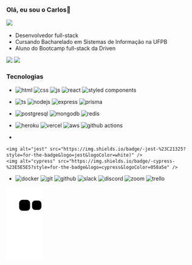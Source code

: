 ### Olá, eu sou o Carlos👋
<img src="https://wakatime.com/badge/user/189b46e9-760b-48df-ba64-dec3f4c93ebb.svg">



- Desenvolvedor full-stack
- Cursando Bacharelado em Sistemas de Informação na UFPB
- Aluno do Bootcamp full-stack da Driven

<div>
  <img height-"180cm" src="https://github-readme-stats.vercel.app/api?username=carlos-allbuquerque&show_icons=true&count_private=true&theme=blue-green&include_all_commits=true&count_private=true"/>
  
  <img height="195em" src="https://github-readme-stats.vercel.app/api/top-langs/?username=carlos-allbuquerque&layout=compact&langs_count=16&theme=blue-green" style="max-width: 100%;"/>
</div>

<div>
  <h3>Tecnologias</h3>
  
 - <div style="display: inline_block">
    <img alt="html" src="https://img.shields.io/badge/html5-%23E34F26.svg?style=for-the-badge&logo=html5&logoColor=white" />
    <img alt="css" src="https://img.shields.io/badge/css3-%231572B6.svg?style=for-the-badge&logo=css3&logoColor=white" />
    <img alt="js" src="https://img.shields.io/badge/JavaScript-F7DF1E?style=for-the-badge&logo=javascript&logoColor=black" />
    <img alt="react" src="https://img.shields.io/badge/react-%2320232a.svg?style=for-the-badge&logo=react&logoColor=%2361DAFB" />
    <img alt="styled components" src="https://img.shields.io/badge/styled--components-DB7093?style=for-the-badge&logo=styled-components&logoColor=white" />
  </div>
  
  - <div style="display: inline_block">
    <img alt="ts" src="https://img.shields.io/badge/TypeScript-007ACC?style=for-the-badge&logo=typescript&logoColor=white" />
    <img alt="nodejs" src="https://img.shields.io/badge/Node.js-43853D?style=for-the-badge&logo=node.js&logoColor=white" />
    <img alt="express" src="https://img.shields.io/badge/express.js-%23404d59.svg?style=for-the-badge&logo=express&logoColor=%2361DAFB" />
    <img alt="prisma" src="https://img.shields.io/badge/Prisma-3982CE?style=for-the-badge&logo=Prisma&logoColor=white">
  </div>
  
  - <div style="display: inline_block background-color: white">
    <img alt="postgresql" src="https://img.shields.io/badge/postgres-%23316192.svg?style=for-the-badge&logo=postgresql&logoColor=white" />
    <img alt="mongodb" src="https://img.shields.io/badge/MongoDB-%234ea94b.svg?style=for-the-badge&logo=mongodb&logoColor=white" />
    <img alt="redis" src="https://img.shields.io/badge/redis-%23DD0031.svg?style=for-the-badge&logo=redis&logoColor=white" />
  </div>
  
  - <div style="display: inline_block background-color: white">
    <img alt="heroku" src="https://img.shields.io/badge/heroku-%23430098.svg?style=for-the-badge&logo=heroku&logoColor=white" />
    <img alt="vercel" src="https://img.shields.io/badge/vercel-%23000000.svg?style=for-the-badge&logo=vercel&logoColor=white" />
    <img alt="aws" src="https://img.shields.io/badge/Amazon_AWS-FF9900?style=for-the-badge&logo=amazonaws&logoColor=white" />
    <img alt="github actions" src="https://img.shields.io/badge/github%20actions-%232671E5.svg?style=for-the-badge&logo=githubactions&logoColor=white" />
  </div>
  
   - <div style="display: inline_block background-color: white">
    <img alt="jest" src="https://img.shields.io/badge/-jest-%23C21325?style=for-the-badge&logo=jest&logoColor=white)" />
    <img alt="cypress" src="https://img.shields.io/badge/-cypress-%23E5E5E5?style=for-the-badge&logo=cypress&logoColor=058a5e" />
  </div>
  
  - <div style="display: inline_block background-color: white">
    <img alt="docker" src="https://img.shields.io/badge/docker-%230db7ed.svg?style=for-the-badge&logo=docker&logoColor=white" />
    <img alt="git" src="https://img.shields.io/badge/git-%23F05033.svg?style=for-the-badge&logo=git&logoColor=white" />
    <img alt="github" src="https://img.shields.io/badge/github-%23121011.svg?style=for-the-badge&logo=github&logoColor=white" />
    <img alt="slack" src="https://img.shields.io/badge/Slack-4A154B?style=for-the-badge&logo=slack&logoColor=white" />
    <img alt="discord" src="https://img.shields.io/badge/Discord-%235865F2.svg?style=for-the-badge&logo=discord&logoColor=white" />
    <img alt="zoom" src="https://img.shields.io/badge/Zoom-2D8CFF?style=for-the-badge&logo=zoom&logoColor=white" />
    <img alt="trello" src="https://img.shields.io/badge/Trello-%23026AA7.svg?style=for-the-badge&logo=Trello&logoColor=white" />
  </div>
 </div>
 
![Snake animation](https://github.com/carlos-allbuquerque/carlos-allbuquerque/blob/output/github-contribution-grid-snake.svg)
